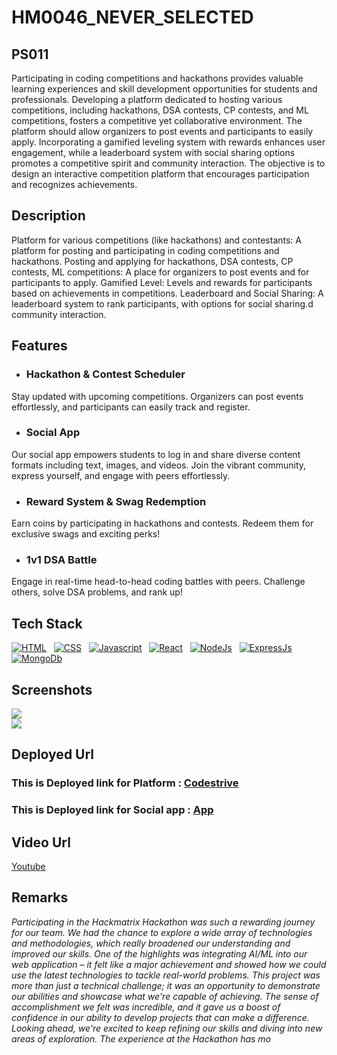 # HM0046_NEVER_SELECTED 

## PS011 
Participating in coding competitions and hackathons provides valuable
learning experiences and skill development opportunities for students and
professionals. Developing a platform dedicated to hosting various
competitions, including hackathons, DSA contests, CP contests, and ML
competitions, fosters a competitive yet collaborative environment. The
platform should allow organizers to post events and participants to easily
apply. Incorporating a gamified leveling system with rewards enhances
user engagement, while a leaderboard system with social sharing options
promotes a competitive spirit and community interaction. The objective is
to design an interactive competition platform that encourages participation
and recognizes achievements.

## Description
Platform for various competitions (like hackathons) and
contestants: A platform for posting and participating in coding
competitions and hackathons.
Posting and applying for hackathons, DSA contests, CP
contests, ML competitions: A place for organizers to post events
and for participants to apply.
Gamified Level: Levels and rewards for participants based on
achievements in competitions.
Leaderboard and Social Sharing: A leaderboard system to rank
participants, with options for social sharing.d community interaction.

## Features
- ### Hackathon & Contest Scheduler
Stay updated with upcoming competitions. Organizers can post events effortlessly, and participants can easily track and register.
- ### Social App
Our social app empowers students to log in and share diverse content formats including text, images, and videos. Join the vibrant community, express yourself, and engage with peers effortlessly.

- ### Reward System & Swag Redemption
Earn coins by participating in hackathons and contests. Redeem them for exclusive swags and exciting perks!

- ### 1v1 DSA Battle
Engage in real-time head-to-head coding battles with peers. Challenge others, solve DSA problems, and rank up!

## Tech Stack
[![HTML](https://skillicons.dev/icons?i=html&perline=3)](https://skillicons.dev)&nbsp;&nbsp;
[![CSS](https://skillicons.dev/icons?i=css&perline=3)](https://skillicons.dev)&nbsp;&nbsp;
[![Javascript](https://skillicons.dev/icons?i=javascript&perline=3)](https://skillicons.dev)&nbsp;&nbsp;
[![React](https://skillicons.dev/icons?i=react&perline=3)](https://skillicons.dev)&nbsp;&nbsp;
[![NodeJs](https://skillicons.dev/icons?i=nodejs&perline=3)](https://skillicons.dev)&nbsp;&nbsp;
[![ExpressJs](https://skillicons.dev/icons?i=express&perline=3)](https://skillicons.dev)&nbsp;&nbsp;
[![MongoDb](https://skillicons.dev/icons?i=mongodb&perline=3)](https://skillicons.dev)&nbsp;&nbsp;

## Screenshots
<img  src="https://github.com/user-attachments/assets/dc8083af-0148-4f08-8429-7d23c22bec80" />
<br/>
<img  src="https://github.com/user-attachments/assets/ab4d9274-cd7d-4d25-a3d7-9ce8e0707937"/>

## Deployed Url
### This is Deployed link for Platform : [Codestrive](https://codestrive.vercel.app)
### This is Deployed link for Social app : [App](https://agrico-community.vercel.app/)

## Video Url
[Youtube](https://www.youtube.com/watch?v=smZat35NhPA)

## Remarks
*Participating in the Hackmatrix Hackathon was such a rewarding journey for our team. We had the chance to explore a wide array of technologies and methodologies, which really broadened our understanding and improved our skills. One of the highlights was integrating AI/ML into our web application – it felt like a major achievement and showed how we could use the latest technologies to tackle real-world problems. This project was more than just a technical challenge; it was an opportunity to demonstrate our abilities and showcase what we're capable of achieving. The sense of accomplishment we felt was incredible, and it gave us a boost of confidence in our ability to develop projects that can make a difference. Looking ahead, we're excited to keep refining our skills and diving into new areas of exploration. The experience at the Hackathon has mo*
